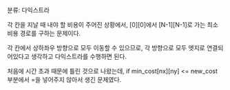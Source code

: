 분류: 다익스트라

각 칸을 지날 때 내야 할 비용이 주어진 상황에서, [0][0]에서 [N-1][N-1]로 가는 최소 비용 경로를 구하는 문제이다.

각 칸에서 상하좌우 방향으로 모두 이동할 수 있으므로, 각 방향으로 모두 엣지로 연결되어있다고 생각하고 다익스트라를 수행하면 된다.

처음에 시간 초과 때문에 틀린 것으로 나왔는데, if min_cost[nx][ny] <= new_cost 부분에서 =을 넣어주지 않아서 생긴 문제였다.
